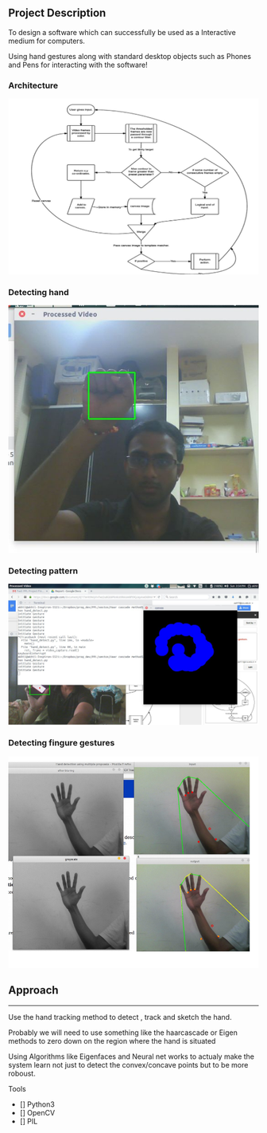 Project Description
-------------------

To design a software which can successfully be used as a  Interactive medium for computers.

Using hand gestures along with standard desktop objects such as Phones and Pens for interacting with the software!



### Architecture

![](docs/architecture.png)

### Detecting hand

![](docs/detect_hand.png) 


### Detecting pattern

 ![](docs/object_detection.png) 


### Detecting fingure gestures
 
 ![](docs/screenshot.png) 

Approach
--------
--------
Use the hand tracking method to detect , track and sketch the hand.

Probably we will need to use something like the haarcascade or Eigen methods to zero down on the region where the hand is situated

Using Algorithms like Eigenfaces and Neural net works to actualy make the system learn not just to detect the convex/concave points but to be more roboust.


Tools 
- [] Python3
- [] OpenCV
- [] PIL

